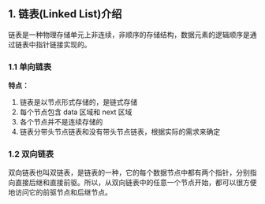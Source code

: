 ## 1. 链表(Linked List)介绍

链表是一种物理存储单元上非连续，非顺序的存储结构，数据元素的逻辑顺序是通过链表中指针链接实现的。

### 1.1 单向链表

**特点：**
1. 链表是以节点形式存储的，是链式存储
2. 每个节点包含 data 区域和 next 区域
3. 各个节点并不是连续存储的
4. 链表分带头节点链表和没有带头节点链表，根据实际的需求来确定

### 1.2 双向链表
双向链表也叫双链表，是链表的一种，它的每个数据节点中都有两个指针，分别指向直接后继和直接前驱。所以，从双向链表中的任意一个节点开始，都可以很方便地访问它的前驱节点和后继节点。


